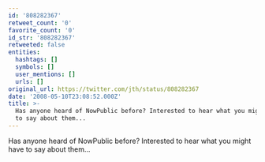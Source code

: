 ```yaml
---
id: '808282367'
retweet_count: '0'
favorite_count: '0'
id_str: '808282367'
retweeted: false
entities:
  hashtags: []
  symbols: []
  user_mentions: []
  urls: []
original_url: https://twitter.com/jth/status/808282367
date: '2008-05-10T23:08:52.000Z'
title: >-
  Has anyone heard of NowPublic before? Interested to hear what you might have
  to say about them...
---
```


Has anyone heard of NowPublic before? Interested to hear what you might have to say about them...